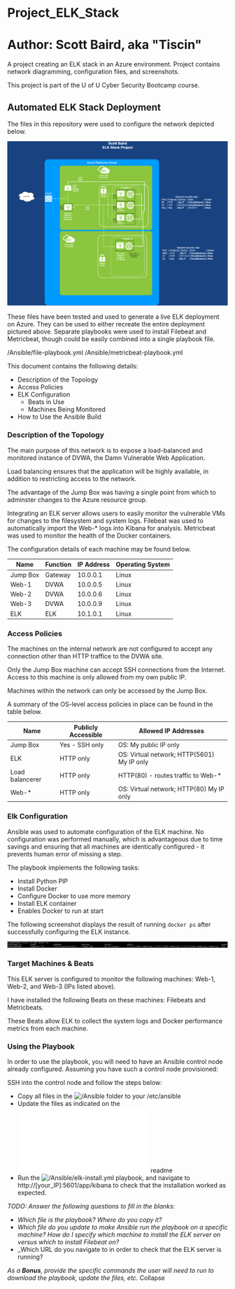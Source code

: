 # Project_ELK_Stack
# Author: Scott Baird, aka "Tiscin"
A project creating an ELK stack in an Azure environment. Project contains network diagramming, configuration files, and screenshots.


This project is part of the U of U Cyber Security Bootcamp course.


## Automated ELK Stack Deployment

The files in this repository were used to configure the network depicted below.

![/Diagrams/ELK-Diagram.png](Diagrams/ELK-Diagram.png)

These files have been tested and used to generate a live ELK deployment on Azure. They can be used to either recreate the entire deployment pictured above. Separate playbooks were used to install Filebeat and Metricbeat, though could be easily combined into a single playbook file.

  /Ansible/file-playbook.yml
  /Ansible/metricbeat-playbook.yml

This document contains the following details:
- Description of the Topology
- Access Policies
- ELK Configuration
  - Beats in Use
  - Machines Being Monitored
- How to Use the Ansible Build

### Description of the Topology

The main purpose of this network is to expose a load-balanced and monitored instance of DVWA, the Damn Vulnerable Web Application.

Load balancing ensures that the application will be highly available, in addition to restricting access to the network.

The advantage of the Jump Box was having a single point from which to adminster changes to the Azure resource group.

Integrating an ELK server allows users to easily monitor the vulnerable VMs for changes to the filesystem and system logs. Filebeat was used to automatically import the Web-* logs into Kibana for analysis.  Metricbeat was used to monitor the health of the Docker containers.

The configuration details of each machine may be found below.


| Name     | Function | IP Address | Operating System |
|----------|----------|------------|------------------|
| Jump Box | Gateway  | 10.0.0.1   | Linux            |
| Web-1    | DVWA     | 10.0.0.5   | Linux            |
| Web-2    | DVWA     | 10.0.0.6   | Linux            |
| Web-3    | DVWA     | 10.0.0.9   | Linux            |
| ELK      | ELK      | 10.1.0.1   | Linux            |

### Access Policies

The machines on the internal network are not configured to accept any connection other than HTTP traffice to the DVWA site.

Only the Jump Box machine can accept SSH connections from the Internet. Access to this machine is only allowed from my own public IP.

Machines within the network can only be accessed by the Jump Box.

A summary of the OS-level access policies in place can be found in the table below.

| Name            | Publicly Accessible | Allowed IP Addresses                         |
|-----------------|---------------------|----------------------------------------------|
| Jump Box        | Yes - SSH only      | OS: My public IP only                        |
| ELK             | HTTP only           | OS: Virtual network; HTTP(5601) My IP only   |
| Load balancerer | HTTP only           | HTTP(80) - routes traffic to Web-*           |
| Web-*           | HTTP only           | OS: Virtual network; HTTP(80) My IP only     |

### Elk Configuration

Ansible was used to automate configuration of the ELK machine. No configuration was performed manually, which is advantageous due to time savings and ensuring that all machines are identically configured - it prevents human error of missing a step.

The playbook implements the following tasks:
- Install Python PIP
- Install Docker
- Configure Docker to use more memory
- Install ELK container
- Enables Docker to run at start

The following screenshot displays the result of running `docker ps` after successfully configuring the ELK instance.

![/Screenshots/ELK-Docker.png](Screenshots/ELK-Docker.png)

### Target Machines & Beats
This ELK server is configured to monitor the following machines: Web-1, Web-2, and Web-3 (IPs listed above).

I have installed the following Beats on these machines: Filebeats and Metricbeats.

These Beats allow ELK to collect the system logs and Docker performance metrics from each machine.

### Using the Playbook
In order to use the playbook, you will need to have an Ansible control node already configured. Assuming you have such a control node provisioned: 

SSH into the control node and follow the steps below:
- Copy all files in the ![/Ansible](Ansible) folder to your /etc/ansible
- Update the files as indicated on the ![/Ansible/README.md](Ansible/README.md) readme
- Run the ![/Ansible/elk-install.yml](Ansible/elk-install.yml) playbook, and navigate to http://[your_IP]:5601/app/kibana to check that the installation worked as expected.

_TODO: Answer the following questions to fill in the blanks:_
- _Which file is the playbook? Where do you copy it?_
- _Which file do you update to make Ansible run the playbook on a specific machine? How do I specify which machine to install the ELK server on versus which to install Filebeat on?_
- _Which URL do you navigate to in order to check that the ELK server is running?

_As a **Bonus**, provide the specific commands the user will need to run to download the playbook, update the files, etc._
Collapse


